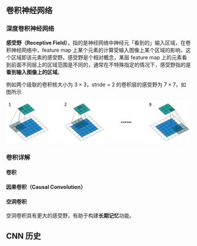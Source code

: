 ## 卷积神经网络

### 深度卷积神经网络

**感受野（Receptive Field）**，指的是神经网络中神经元「看到的」输入区域，在卷积神经网络中，feature map 上某个元素的计算受输入图像上某个区域的影响，这个区域即该元素的感受野。感受野是个相对概念，某层 feature map 上的元素看到前面不同层上的区域范围是不同的，通常在不特殊指定的情况下，感受野指的是**看到输入图像上的区域**。

例如两个级联的卷积核大小为 $3\times 3$，stride = 2 的卷积层的感受野为 $7\times 7$，如图所示

![感受野](../assets/感受野.png)

### 卷积详解

#### 卷积

#### 因果卷积（Causal Convolution）

#### 空洞卷积

空洞卷积具有更大的感受野，有助于构建**长期记忆**功能。

## CNN 历史

